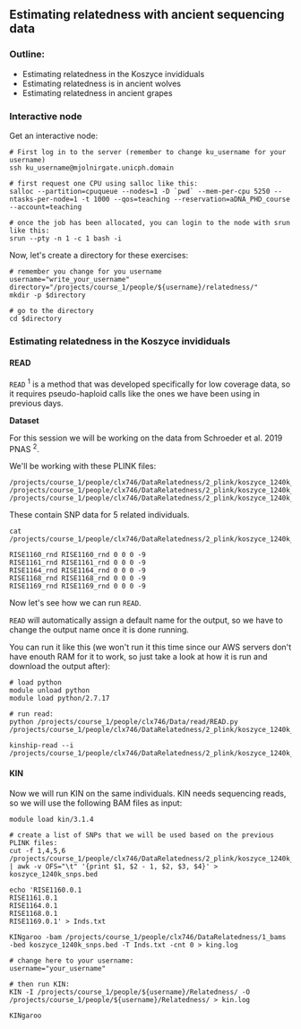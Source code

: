 ## Estimating relatedness with ancient sequencing data

### Outline:

* Estimating relatedness in the Koszyce invididuals
* Estimating relatedness is in ancient wolves
* Estimating relatedness in ancient grapes


### Interactive node

Get an interactive node: 

```{bash, eval = FALSE}
# First log in to the server (remember to change ku_username for your username)
ssh ku_username@mjolnirgate.unicph.domain

# first request one CPU using salloc like this:
salloc --partition=cpuqueue --nodes=1 -D `pwd` --mem-per-cpu 5250 --ntasks-per-node=1 -t 1000 --qos=teaching --reservation=aDNA_PHD_course --account=teaching

# once the job has been allocated, you can login to the node with srun like this:
srun --pty -n 1 -c 1 bash -i
```

Now, let's create a directory for these exercises:
```{bash, eval = FALSE}
# remember you change for you username
username="write_your_username"
directory="/projects/course_1/people/${username}/relatedness/"
mkdir -p $directory

# go to the directory
cd $directory
```

### Estimating relatedness in the Koszyce invididuals

#### READ

`READ` <sup>1</sup> is a method that was developed specifically for low coverage data, so it requires pseudo-haploid calls like the ones we have been using in previous days. 

**Dataset**

For this session we will be working on the data from Schroeder et al. 2019 PNAS <sup>2</sup>.

We'll be working with these PLINK files:
```
/projects/course_1/people/clx746/DataRelatedness/2_plink/koszyce_1240k_subset.bed
/projects/course_1/people/clx746/DataRelatedness/2_plink/koszyce_1240k_subset.fam
/projects/course_1/people/clx746/DataRelatedness/2_plink/koszyce_1240k_subset.bim
```
These contain SNP data for 5 related individuals.  

```{bash, eval=FALSE}
cat /projects/course_1/people/clx746/DataRelatedness/2_plink/koszyce_1240k_subset.fam
```
```
RISE1160_rnd RISE1160_rnd 0 0 0 -9
RISE1161_rnd RISE1161_rnd 0 0 0 -9
RISE1164_rnd RISE1164_rnd 0 0 0 -9
RISE1168_rnd RISE1168_rnd 0 0 0 -9
RISE1169_rnd RISE1169_rnd 0 0 0 -9
```
Now let's see how we can run ```READ```. 

```READ``` will automatically assign a default name for the output, so we have to change the output name once it is done running.  

You can run it like this (we won't run it this time since our AWS servers don't have enouth RAM for it to work, so just take a look at how it is run and download the output after): 
```
# load python
module unload python
module load python/2.7.17

# run read:
python /projects/course_1/people/clx746/Data/read/READ.py /projects/course_1/people/clx746/DataRelatedness/2_plink/koszyce_1240k_subset

kinship-read --i /projects/course_1/people/clx746/DataRelatedness/2_plink/koszyce_1240k_subset
```

#### KIN

Now we will run KIN on the same individuals. KIN needs sequencing reads, so we will use the following BAM files as input:

```{bash, eval=FALSE}
module load kin/3.1.4

# create a list of SNPs that we will be used based on the previous PLINK files:
cut -f 1,4,5,6 /projects/course_1/people/clx746/DataRelatedness/2_plink/koszyce_1240k_subset.bim  | awk -v OFS="\t" '{print $1, $2 - 1, $2, $3, $4}' > koszyce_1240k_snps.bed

echo 'RISE1160.0.1
RISE1161.0.1
RISE1164.0.1
RISE1168.0.1
RISE1169.0.1' > Inds.txt

KINgaroo -bam /projects/course_1/people/clx746/DataRelatedness/1_bams -bed koszyce_1240k_snps.bed -T Inds.txt -cnt 0 > king.log

# change here to your username:
username="your_username"

# then run KIN:
KIN -I /projects/course_1/people/${username}/Relatedness/ -O /projects/course_1/people/${username}/Relatedness/ > kin.log

KINgaroo

```

 
